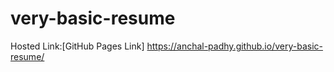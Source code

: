 # very-basic-resume
 Hosted Link:[GitHub Pages Link] https://anchal-padhy.github.io/very-basic-resume/
